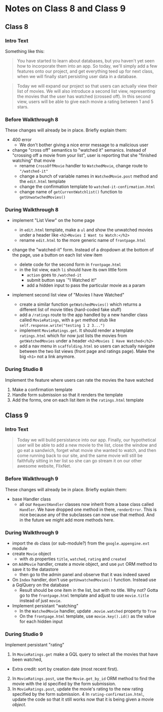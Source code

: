 # Notes on Class 8 and Class 9

## Class 8

### Intro Text

Something like this:

> You have started to learn about databases, but you haven't yet seen how to incorporate them into an app. So today, we'll simply add a few features onto our project, and get everything teed up for next class, when we will finally start persisting user data in a database.

> Today we will expand our project so that users can actually view their list of movies. We will also introduce a second list view, representing the movies that the user has watched (crossed off). In this second view, users will be able to give each movie a rating between 1 and 5 stars.

### Before Walkthrough 8

These changes will already be in place. Briefly explain them:

- 400 error 
	- We don't bother giving a nice error message to a malicious user 
- change "cross off" semantics to "watched it" semanics. Instead of "crossing off a movie from your list", user is reporting that she "finished watching" that movie
	- rename `CrossOffMovie` handler to `WatchedMovie`, change route to `"/watched-it"`
	- change a bunch of variable names in `WatchedMovie.post` method and the `edit.html` template
	- change the confirmation template to `watched-it-confirmation.html`
	- change name of `getCurrentWatchlist()` function to `getUnwatwchedMovies()`


### During Walkthrough 8

- implement "List View" on the home page
	- in `edit.html` template, make a `ul` and show the unwatched movies under a header like `<h2>Movies I Want to Watch:</h2>`
	- rename `edit.html` to the more generic name of `frontpage.html`

- change the "watched-it" form. Instead of a dropdown at the bottom of the page, use a button on each list view item
	- delete code for the second form in `frontpage.html`
	- in the list view, each `li` should have its own little form
		- `action` goes to `/watched-it`
		- submit button says `"I Watched it!"
		- add a hidden input to pass the particular movie as a param

- implement second list view of "Movies I have Watched"
	- create a similar function `getWatchedMovies()` which returns a different list of movie titles (hard-coded fake stuff)
	- add a `/ratings` route to the app handled by a new handler class called `MovieRatings`, with a `get` method stub like `self.response.write("testing 1 2 3...")`
	- implement `MovieRatings.get`. It should render a template `ratings.html` which for now just lists the movies from `getWatchedMovies` under a header `<h2>Movies I Have Watched</h2>`
	- add a nav menu in `scaffolding.html` so users can actually navigate between the two list views (front page and ratings page). Make the big `<h1>` not a link anymore.


### During Studio 8

Implement the feature where users can rate the movies the have watched

1. Make a confirmation template 
2. Handle form submission so that it renders the template 
3. Add the forms, one on each list item in the `ratings.html` template


## Class 9

### Intro Text

> Today we will build persistance into our app. Finally, our hypothetical user will be able to add a new movie to the list, close the window and go eat a sandwich, forget what movie she wanted to watch, and then come running back to our site, and the same movie will still be faithfully sitting in her list so she can go stream it on our other awesome website, FlixNet.

### Before Walkthrough 9

These changes will already be in place. Briefly explain them:

- base Handler class
  - all our `RequestHandler` classes now inherit from a base class called `Handler`. We have dropped one method in there, `renderError`. This is nice because any of the subclasses can now use that method. And in the future we might add more methods here.

### During Walkthrough 9

- import the `db` class (or sub-module?) from the `google.appengine.ext` module
- create `Movie` object
  - with `db` properties `title`, `watched`, `rating` and `created`
- on `AddMovie` handler, create a movie object, and use `put` ORM method to save it to the datastore
  - then go to the admin panel and observe that it was indeed saved 
- On `Index` handler, don't use `getUnwatchedMovies()` function. Instead use a GqlQuery on the database
  - Result should be one item in the list, but with no title. Why not? Gotta go to the `frontpage.html` template and adjust to use `movie.title` instead of just `movie`.
- Implement persistant "watching"
  - In the `WatchedMovie` handler, update `.movie.watched` property to `True`
  - On the `frontpage.html` template, use `movie.key().id()` as the value for each hidden input

### During Studio 9

Implement persistant "rating"

1. In `MovieRatings.get` make a GQL query to select all the movies that have been watched, 
  - Extra credit: sort by creation date (most recent first).
2. In `MovieRatings.post`, use the `Movie.get_by_id` ORM method to find the movie with the id specified by the form submission.
3. In `MovieRatings.post`, update the movie's rating to the new rating specified by the form submission.
4 In `rating-confirmation.html`, update the code so that it still works now that it is being given a movie *object*.
